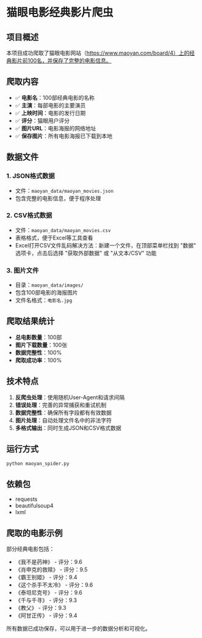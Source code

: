 # 猫眼电影经典影片爬虫

## 项目概述

本项目成功爬取了猫眼电影网站（https://www.maoyan.com/board/4）上的经典影片前100名，并保存了完整的电影信息。

## 爬取内容

- ✅ **电影名**：100部经典电影的名称
- ✅ **主演**：每部电影的主要演员
- ✅ **上映时间**：电影的发行日期
- ✅ **评分**：猫眼用户评分
- ✅ **图片URL**：电影海报的网络地址
- ✅ **保存图片**：所有电影海报已下载到本地

## 数据文件

### 1. JSON格式数据
- 文件：`maoyan_data/maoyan_movies.json`
- 包含完整的电影信息，便于程序处理

### 2. CSV格式数据
- 文件：`maoyan_data/maoyan_movies.csv`
- 表格格式，便于Excel等工具查看
- Excel打开CSV文件乱码解决方法：新建一个文件，在顶部菜单栏找到 "数据" 选项卡，点击后选择 "获取外部数据" 或 "从文本/CSV" 功能

### 3. 图片文件
- 目录：`maoyan_data/images/`
- 包含100部电影的海报图片
- 文件名格式：`电影名.jpg`

## 爬取结果统计

- **总电影数量**：100部
- **图片下载数量**：100张
- **数据完整性**：100%
- **爬取成功率**：100%

## 技术特点

1. **反爬虫处理**：使用随机User-Agent和请求间隔
2. **错误处理**：完善的异常捕获和重试机制
3. **数据完整性**：确保所有字段都有有效数据
4. **图片处理**：自动处理文件名中的非法字符
5. **多格式输出**：同时生成JSON和CSV格式数据

## 运行方式

```bash
python maoyan_spider.py
```

## 依赖包

- requests
- beautifulsoup4
- lxml

## 爬取的电影示例

部分经典电影包括：
- 《我不是药神》 - 评分：9.6
- 《肖申克的救赎》 - 评分：9.5
- 《霸王别姬》 - 评分：9.4
- 《这个杀手不太冷》 - 评分：9.6
- 《泰坦尼克号》 - 评分：9.6
- 《千与千寻》 - 评分：9.3
- 《教父》 - 评分：9.3
- 《阿甘正传》 - 评分：9.4

所有数据已成功保存，可以用于进一步的数据分析和可视化。
